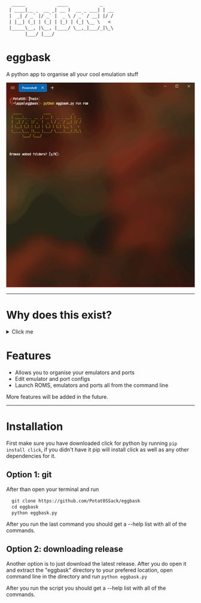 ```
  _____            ____            _
 | ____|__ _  __ _| __ )  __ _ ___| | __
 |  _| / _` |/ _` |  _ \ / _` / __| |/ /
 | |__| (_| | (_| | |_) | (_| \__ \   <
 |_____\__, |\__, |____/ \__,_|___/_|\_\
       |___/ |___/
```
# eggbask

A python app to organise all your cool emulation stuff

![](https://github.com/Potat0SSack/eggbask/blob/main/showcase.gif)

___

# Why does this exist?
<details>
  <summary>Click me</summary>
I made this because i wanted to have a simple way to organise emulators and roms into one place. You may say "Why not use RetroArch then?" and that's a valid argument. My response is that i don't like RetroArch's gui and, more importantly atleast for me, RetroArch performs way worse. While i have a moderately good desktop which runs RetroArch just fine, i also have multiple low-end laptops (2GB of RAM, Dual Core proccessor) that run standalone emulators no problem but struggle heavily with RetroArch. Plus they both run linux and navigating file browsers and such on such low-end laptops is a very slow and, to an extent, painful process even after replacing the default desktop environments. However, typing in commands in a terminal is much faster and easier for me personally. And since i couldn't find any tools or utilites that matched my wants, i DIY'd one myself.
</details>

# Features

* Allows you to organise your emulators and ports
* Edit emulator and port configs
* Launch ROMS, emulators and ports all from the command line

More features will be added in the future.
___

# Installation

First make sure you have downloaded click for python by running `pip install click`, if you didn't have it pip will install click as well as any other dependencies for it.

## Option 1: git
After than open your terminal and run
```
  git clone https://github.com/Potat0SSack/eggbask
  cd eggbask
  python eggbask.py
```

After you run the last command you should get a --help list with all of the commands.

## Option 2: downloading release
Another option is to just download the latest release.
After you do open it and extract the "eggbask" directory to your prefered location, open command line in the directory and run
`python eggbask.py`

After you run the script you should get a --help list with all of the commands.
